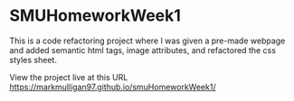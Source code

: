 # SMUHomeworkWeek1

This is a code refactoring project where I was given a pre-made webpage and added semantic html tags, image attributes, and refactored the css styles sheet. 

View the project live at this URL https://markmulligan97.github.io/smuHomeworkWeek1/

